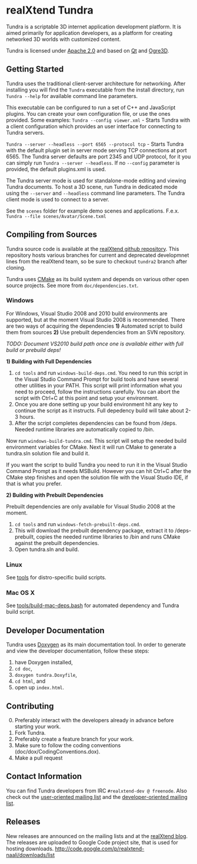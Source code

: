realXtend Tundra
================

Tundra is a scriptable 3D internet application development platform. It is aimed primarily for application developers, as a platform for creating networked 3D worlds with customized content.

Tundra is licensed under [Apache 2.0] and based on [Qt] and [Ogre3D].

Getting Started
---------------

Tundra uses the traditional client-server architecture for networking. After installing you will find the `Tundra` executable from the install directory, run `Tundra --help` for available command line parameters.

This executable can be configured to run a set of C++ and JavaScript plugins. You can create your own configuration file, or use the ones provided. Some examples:
`Tundra --config viewer.xml` - Starts Tundra with a client configuration which provides an user interface for connecting to Tundra servers.

`Tundra --server --headless --port 6565 --protocol tcp` - Starts Tundra with the default plugin set in server mode serving TCP connections at port 6565. The Tundra server defaults are port 2345 and UDP protocol, for it you can simply run `Tundra --server --headless`. If no `--config` parameter is provided, the default plugins.xml is used.

The Tundra server mode is used for standalone-mode editing and viewing Tundra documents. To host a 3D scene, run Tundra in dedicated mode using the `--server` and `--headless` command line parameters. The Tundra client mode is used to connect to a server.

See the `scenes` folder for example demo scenes and applications. F.e.x. `Tundra --file scenes/Avatar/Scene.txml`

Compiling from Sources
----------------------

Tundra source code is available at the [realXtend github repository]. This repository hosts various branches for current and deprecated developmnet lines from the realXtend team, so be sure to checkout `tundra2` branch after cloning.

Tundra uses [CMake] as its build system and depends on various other open source projects. See more from `doc/dependencies.txt`.

### Windows

For Windows, Visual Studio 2008 and 2010 build environments are supported, but at the moment Visual Studio 2008 is recommended. There are two ways of acquiring the dependencies **1)** Automated script to build them from sources **2)** Use prebuilt dependencies from an SVN repository.

_TODO: Document VS2010 build path once one is available either with full build or prebuild deps!_

**1) Building with Full Dependencies**

1. `cd tools` and run `windows-build-deps.cmd`. You need to run this script in the Visual Studio Command Prompt for build tools and have several other utilities in your PATH. This script will print information what you need to proceed, follow the instructions carefully. You can abort the script with Ctrl+C at this point and setup your environment.
2. Once you are done setting up your build environment hit any key to continue the script as it instructs. Full depedency build will take about 2-3 hours.
3. After the script completes dependencies can be found from /deps. Needed runtime libraries are automatically copied to /bin.

Now run `windows-build-tundra.cmd`. This script will setup the needed build environment variables for CMake. Next it will run CMake to generate a tundra.sln solution file and build it.

If you want the script to build Tundra you need to run it in the Visual Studio Command Prompt as it needs MSBuild. However you can hit Ctrl+C after the CMake step finishes and open the solution file with the Visual Studio IDE, if that is what you prefer.

**2) Building with Prebuilt Dependencies**

Prebuilt dependencies are only available for Visual Studio 2008 at the moment.

1. `cd tools` and run `windows-fetch-prebuilt-deps.cmd`.
2. This will download the prebuilt dependency package, extract it to /deps-prebuilt, copies the needed runtime libraries to /bin and runs CMake against the prebuilt dependencies.
3. Open tundra.sln and build.

### Linux

See [tools] for distro-specific build scripts.

### Mac OS X

See [tools/build-mac-deps.bash] for automated dependency and Tundra build script.

Developer Documentation
-----------------------

Tundra uses [Doxygen] as its main documentation tool. In order to generate and view the developer documentation, follow these steps:
1. have Doxygen installed,  
2. `cd doc`,  
3. `doxygen tundra.Doxyfile`,  
4. `cd html`, and  
5. open up `index.html`.

Contributing
------------
0. Preferably interact with the developers already in advance before starting your work.
1. Fork Tundra.
2. Preferably create a feature branch for your work.
3. Make sure to follow the coding conventions (doc/dox/CodingConventions.dox).
4. Make a pull request

Contact Information
-------------------

You can find Tundra developers from IRC `#realxtend-dev @ freenode`. Also check out the [user-oriented mailing list](http://groups.google.com/group/realxtend) and the [developer-oriented mailing list](http://groups.google.com/group/realxtend-dev).

Releases
--------

New releases are announced on the mailing lists and at the [realXtend blog]. The releases are uploaded to Google Code project site, that is used for hosting downloads. http://code.google.com/p/realxtend-naali/downloads/list

[Qt]:          http://qt.nokia.com/                            "Qt homepage"
[Ogre3D]:      http://www.ogre3d.org/                          "Ogre3D homepage"
[Apache 2.0]:  http://www.apache.org/licenses/LICENSE-2.0.txt  "Apache 2.0 license"
[CMake]:       http://www.cmake.org/                           "CMake homepage"
[realXtend blog]: http://www.realxtend.org                     "realXtend blog"
[realXtend github repository]: https://github.com/realXtend/naali/tree/tundra2 "realXtend Tundra repository"
[tools/build-mac-deps.bash]: https://github.com/realXtend/naali/blob/tundra2/tools/build-mac-deps.bash "tools/build-mac-deps.bash"
[tools]: https://github.com/realXtend/naali/tree/tundra2/tools "tools"
[Doxygen]:  http://www.stack.nl/~dimitri/doxygen/ "doxygen homepage"

